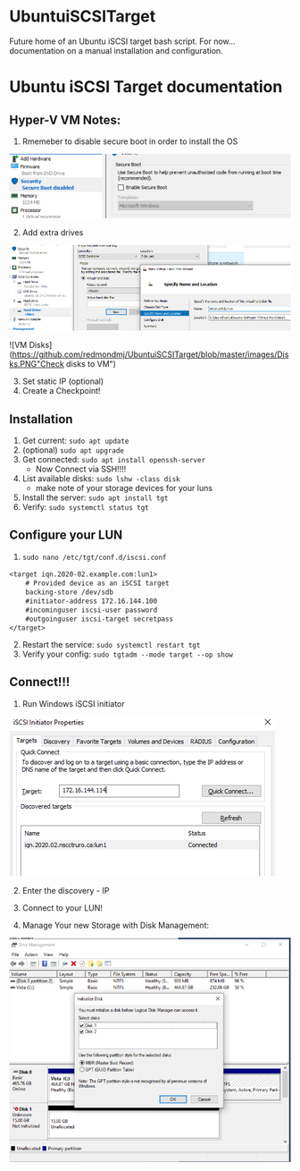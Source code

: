 # UbuntuiSCSITarget
Future home of an Ubuntu iSCSI target bash script. For now... documentation on a manual installation and configuration.


# Ubuntu iSCSI Target documentation

## Hyper-V VM Notes:
1. Rmemeber to disable secure boot in order to install the OS

![Disable Secure Boot](https://github.com/redmondmj/UbuntuiSCSITarget/blob/master/images/secureBoot.PNG "Disable Secure Boot")

2. Add extra drives

![VM Disks](https://github.com/redmondmj/UbuntuiSCSITarget/blob/master/images/addDisk.PNG "Add disks to VM")


![VM Disks](https://github.com/redmondmj/UbuntuiSCSITarget/blob/master/images/Disks.PNG"Check disks to VM")

3. Set static IP (optional)
4. Create a Checkpoint!


## Installation

1. Get current: `sudo apt update`
2. (optional) `sudo apt upgrade`
3. Get connected: `sudo apt install openssh-server`
    * Now Connect via SSH!!!!
4. List available disks: `sudo lshw -class disk`
    * make note of your storage devices for your luns
5. Install the server: `sudo apt install tgt`
6. Verify: `sudo systemctl status tgt`

## Configure your LUN
1. `sudo nano /etc/tgt/conf.d/iscsi.conf`
```
<target iqn.2020-02.example.com:lun1>
    # Provided device as an iSCSI target
    backing-store /dev/sdb                            
    #initiator-address 172.16.144.100 
    #incominguser iscsi-user password
    #outgoinguser iscsi-target secretpass
</target>
```
2. Restart the service: `sudo systemctl restart tgt`
3. Verify your config: `sudo tgtadm --mode target --op show`


## Connect!!!

1. Run Windows iSCSI initiator

![Initiator](https://github.com/redmondmj/UbuntuiSCSITarget/blob/master/images/iSCSIInitiator.PNG "Windows iSCSI Initiator")

2. Enter the discovery - IP

3. Connect to your LUN!

4. Manage Your new Storage with Disk Management:

![Disk](https://github.com/redmondmj/UbuntuiSCSITarget/blob/master/images/diskManagement.PNG "Disk Management")

